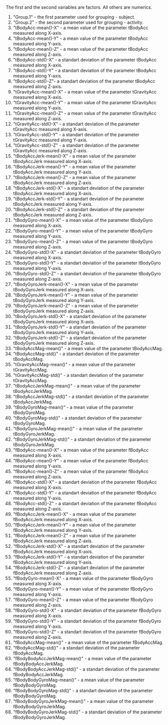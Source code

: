 The first and the second variables are factors. All others are numerics.

1. "Group.1" - the first parameter used for grouping - subject.
2. "Group.2" - the second parameter used for grouping - activity.
3. "tBodyAcc-mean()-X" - a mean value of the parameter tBodyAcc measured along X-axis.
4. "tBodyAcc-mean()-Y" - a mean value of the parameter tBodyAcc measured along Y-axis.
5. "tBodyAcc-mean()-Z" - a mean value of the parameter tBodyAcc measured along Z-axis.
6. "tBodyAcc-std()-X" - a standart deviation of the parameter tBodyAcc measured along X-axis.
7. "tBodyAcc-std()-Y" - a standart deviation of the parameter tBodyAcc measured along Y-axis.
8. "tBodyAcc-std()-Z"- a standart deviation of the parameter tBodyAcc measured along Z-axis.
9. "tGravityAcc-mean()-X" - a mean value of the parameter tGravityAcc measured along X-axis.
10. "tGravityAcc-mean()-Y" - a mean value of the parameter tGravityAcc measured along Y-axis.
11. "tGravityAcc-mean()-Z" - a mean value of the parameter tGravityAcc measured along Z-axis.
12. "tGravityAcc-std()-X" - a standart deviation of the parameter tGravityAcc measured along X-axis.
13. "tGravityAcc-std()-Y" - a standart deviation of the parameter tGravityAcc measured along Y-axis.
14. "tGravityAcc-std()-Z" - a standart deviation of the parameter tGravityAcc measured along Z-axis.
15. "tBodyAccJerk-mean()-X" - a mean value of the parameter tBodyAccJerk measured along X-axis.
16. "tBodyAccJerk-mean()-Y" - a mean value of the parameter tBodyAccJerk measured along Y-axis.
17. "tBodyAccJerk-mean()-Z" - a mean value of the parameter tBodyAccJerk measured along Z-axis.
18. "tBodyAccJerk-std()-X" - a standart deviation of the parameter tBodyAccJerk measured along X-axis.
19. "tBodyAccJerk-std()-Y" - a standart deviation of the parameter tBodyAccJerk measured along Y-axis.
20. "tBodyAccJerk-std()-Z" - a standart deviation of the parameter tBodyAccJerk measured along Z-axis.
21. "tBodyGyro-mean()-X" - a mean value of the parameter tBodyGyro measured along X-axis.
22. "tBodyGyro-mean()-Y" - a mean value of the parameter tBodyGyro measured along Y-axis.
23. "tBodyGyro-mean()-Z" - a mean value of the parameter tBodyGyro measured along Z-axis.
24. "tBodyGyro-std()-X" - a standart deviation of the parameter tBodyGyro measured along X-axis.
25. "tBodyGyro-std()-Y" - a standart deviation of the parameter tBodyGyro measured along Y-axis.
26. "tBodyGyro-std()-Z" - a standart deviation of the parameter tBodyGyro measured along Z-axis.
27. "tBodyGyroJerk-mean()-X" - a mean value of the parameter tBodyGyroJerk measured along X-axis.
28. "tBodyGyroJerk-mean()-Y" - a mean value of the parameter tBodyGyroJerk measured along Y-axis.
29. "tBodyGyroJerk-mean()-Z" - a mean value of the parameter tBodyGyroJerk measured along Z-axis.
30. "tBodyGyroJerk-std()-X" - a standart deviation of the parameter tBodyGyroJerk measured along X-axis.
31. "tBodyGyroJerk-std()-Y" - a standart deviation of the parameter tBodyGyroJerk measured along Y-axis.
32. "tBodyGyroJerk-std()-Z" - a standart deviation of the parameter tBodyGyroJerk measured along Z-axis.
33. "tBodyAccMag-mean()" - a mean value of the parameter tBodyAccMag.
34. "tBodyAccMag-std()" - a standart deviation of the parameter tBodyAccMag.
35. "tGravityAccMag-mean()" - a mean value of the parameter tGravityAccMag.
36. "tGravityAccMag-std()" - a standart deviation of the parameter tGravityAccMag.
37. "tBodyAccJerkMag-mean()" - a mean value of the parameter tBodyAccJerkMag.
38. "tBodyAccJerkMag-std()" - a standart deviation of the parameter tBodyAccJerkMag.
39. "tBodyGyroMag-mean()" - a mean value of the parameter tBodyGyroMag.
40. "tBodyGyroMag-std()" - a standart deviation of the parameter tBodyGyroMag.
41. "tBodyGyroJerkMag-mean()" - a mean value of the parameter tBodyGyroJerkMag.
42. "tBodyGyroJerkMag-std()" - a standart deviation of the parameter tBodyGyroJerkMag.
43. "fBodyAcc-mean()-X" - a mean value of the parameter fBodyAcc measured along X-axis.
44. "fBodyAcc-mean()-Y" - a mean value of the parameter fBodyAcc measured along Y-axis.
45. "fBodyAcc-mean()-Z" - a mean value of the parameter fBodyAcc measured along Z-axis.
46. "fBodyAcc-std()-X" - a standart deviation of the parameter fBodyAcc measured along X-axis.
47. "fBodyAcc-std()-Y" - a standart deviation of the parameter fBodyAcc measured along Y-axis.
48. "fBodyAcc-std()-Z" - a standart deviation of the parameter fBodyAcc measured along Z-axis.
49. "fBodyAccJerk-mean()-X" - a mean value of the parameter fBodyAccJerk measured along X-axis.
50. "fBodyAccJerk-mean()-Y" - a mean value of the parameter fBodyAccJerk measured along Y-axis.
51. "fBodyAccJerk-mean()-Z" - a mean value of the parameter fBodyAccJerk measured along Z-axis.
52. "fBodyAccJerk-std()-X" - a standart deviation of the parameter fBodyAccJerk measured along X-axis.
53. "fBodyAccJerk-std()-Y" - a standart deviation of the parameter fBodyAccJerk measured along Y-axis.
54. "fBodyAccJerk-std()-Z" - a standart deviation of the parameter fBodyAccJerk measured along Z-axis.
55. "fBodyGyro-mean()-X" - a mean value of the parameter fBodyGyro measured along X-axis.
56. "fBodyGyro-mean()-Y" - a mean value of the parameter fBodyGyro measured along Y-axis.
57. "fBodyGyro-mean()-Z" - a mean value of the parameter fBodyGyro measured along Z-axis.
58. "fBodyGyro-std()-X" - a standart deviation of the parameter fBodyGyro measured along X-axis.
59. "fBodyGyro-std()-Y" - a standart deviation of the parameter fBodyGyro measured along Y-axis.
60. "fBodyGyro-std()-Z" - a standart deviation of the parameter fBodyGyro measured along Z-axis.
61. "fBodyAccMag-mean()" - a mean value of the parameter fBodyAccMag.
62. "fBodyAccMag-std()" - a standart deviation of the parameter fBodyAccMag.
63. "fBodyBodyAccJerkMag-mean()" - a mean value of the parameter fBodyBodyAccJerkMag.
64. "fBodyBodyAccJerkMag-std()" - a standart deviation of the parameter fBodyBodyAccJerkMag.
65. "fBodyBodyGyroMag-mean()" - a mean value of the parameter fBodyBodyGyroMag.
66. "fBodyBodyGyroMag-std()" - a standart deviation of the parameter fBodyBodyGyroMag.
67. "fBodyBodyGyroJerkMag-mean()" - a mean value of the parameter fBodyBodyGyroJerkMag.
68. "fBodyBodyGyroJerkMag-std()" - a standart deviation of the parameter fBodyBodyGyroJerkMag.
